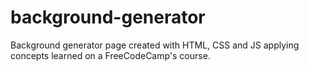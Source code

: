 # background-generator
Background generator page created with HTML, CSS and JS applying concepts learned on a FreeCodeCamp's course.
